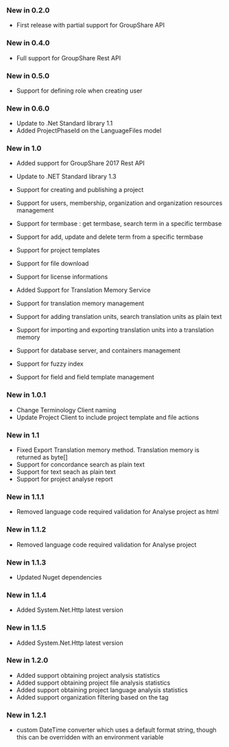 ### New in 0.2.0

* First release with partial support for GroupShare API

### New in 0.4.0

* Full support for GroupShare Rest API

### New in 0.5.0

* Support for defining role when creating user

### New in 0.6.0

* Update to .Net Standard library 1.1
* Added ProjectPhaseId on the LanguageFiles model

### New in 1.0

* Added support for GroupShare 2017 Rest API
* Update to .NET Standard library 1.3
* Support for creating and publishing a project
* Support for users, membership, organization and organization resources management
* Support for termbase : get termbase, search term in a specific termbase
* Support for add, update and delete term from a specific termbase
* Support for project templates
* Support for file download
* Support for license informations

* Added Support for Translation Memory Service
* Support for translation memory management
* Support for adding translation units, search translation units as plain text
* Support for importing and exporting translation units into a translation memory
* Support for database server, and containers management
* Support for fuzzy index
* Support for field and field template management

### New in 1.0.1

* Change Terminology Client naming
* Update Project Client to include project template and file actions

### New in 1.1
* Fixed Export Translation memory method. Translation memory is returned as byte[]
* Support for concordance search as plain text
* Support for text seach as plain text
* Support for  project analyse report

### New in 1.1.1
* Removed language code required validation for Analyse project as html

### New in 1.1.2
* Removed language code required validation for Analyse project
### New in 1.1.3
* Updated Nuget dependencies
### New in 1.1.4
* Added System.Net.Http latest version
### New in 1.1.5
* Added System.Net.Http latest version

### New in 1.2.0

* Added support obtaining project analysis statistics
* Added support obtaining project file analysis statistics
* Added support obtaining project language analysis statistics
* Added support organization filtering based on the tag

### New in 1.2.1
* custom DateTime converter which uses a default format string, though this can be overridden with an environment variable